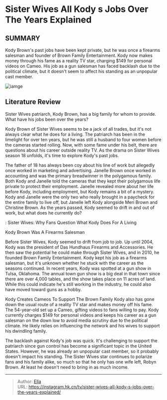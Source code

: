 # Sister Wives All Kody s Jobs Over The Years Explained


## SUMMARY 



  Kody Brown&#39;s past jobs have been kept private, but he was once a firearms salesman and founder of Brown Family Entertainment.   Kody now makes money through his fame as a reality TV star, charging $149 for personal videos on Cameo.   His job as a gun salesman has faced backlash due to the political climate, but it doesn&#39;t seem to affect his standing as an unpopular cast member.  

![iamge](https://static1.srcdn.com/wordpress/wp-content/uploads/2023/12/retitled_-sister-wives_-all-kody-s-jobs-over-the-years-explained.jpg)

## Literature Review
Sister Wives patriarch, Kody Brown, has a big family for whom to provide. What have his jobs been over the years?




Kody Brown of Sister Wives seems to be a jack of all trades, but it&#39;s not always clear what he does for a living. The patriarch has been in the limelight for over ten years, but he was still a husband to four women before the cameras started rolling. Now, with some fame under his belt, there are questions about his career outside reality TV. As the drama on Sister Wives season 18 unfolds, it&#39;s time to explore Kody&#39;s past jobs.




The father of 18 has always been coy about his line of work but allegedly once worked in marketing and advertising. Janelle Brown once worked in accounting and was the primary breadwinner in the polygamous family. Both Kody and Janelle told the cameras that they kept their polygamous life private to protect their employment. Janelle revealed more about her life before Kody, including employment, but Kody remains a bit of a mystery. Kody and Janelle were the only two who really brought in a paycheck for the entire family to live off, but Janelle left Kody alongside Meri Brown and Christine Brown. As the years passed, Kody seemed to drift in and out of work, but what does he currently do?

 : Sister Wives: Why Fans Question What Kody Does For A Living


 Kody Brown Was A Firearms Salesman 
          




Before Sister Wives, Kody seemed to drift from job to job. Up until 2004, Kody was the president of Das Hundhaus Firearms and Accessories. He then saw the potential he could make through Sister Wives, and in 2010, he founded Brown Family Entertainment. Kody kept his job as a firearms salesman, but it&#39;s unknown whether he stuck with the career as the seasons continued. In recent years, Kody was spotted at a gun show in Tulsa, Oklahoma. The annual town gun show is a big deal in that town since there are over 4,000 tables, and the show takes place on 11 acres of land. While this could indicate he&#39;s still working in the industry, he could also have moved toward guns as a hobby.



 Kody Creates Cameos To Support The Brown Family 
Kody also has gone down the usual route of a reality TV star and makes money off his fame. The 54-year-old set up a Cameo, gifting videos to fans willing to pay. Kody currently charges $149 for personal videos and keeps his career as a gun salesman on the down low to avoid media scrutiny due to the political climate. He likely relies on influencing the network and his wives to support his dwindling family.




The backlash against Kody&#39;s job was quick. It&#39;s challenging to support the patriarch since gun control has become a significant topic in the United States. However, he was already an unpopular cast member, so it probably doesn&#39;t impact his standing. The Sister Wives star continues to polarize fans and his family alike, so much so that he only has one wife left, Robyn Brown. At least he doesn&#39;t need to bring in as much income.



---

> Author: [Ella](https://instagram.hk.cn/)  
> URL: https://instagram.hk.cn/tv/sister-wives-all-kody-s-jobs-over-the-years-explained/  

